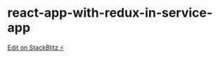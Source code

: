 # react-app-with-redux-in-service-app

[Edit on StackBlitz ⚡️](https://stackblitz.com/edit/react-app-with-redux-in-service-app)